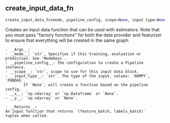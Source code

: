 ## create_input_data_fn


```python
create_input_data_fn(mode, pipeline_config, scope=None, input_type=None, x=None, y=None)
```


Creates an input data function that can be used with estimators.
Note that you must pass "factory functions" for both the data provider and
featurizer to ensure that everything will be created in  the same graph.

	- __Args__:
	- __mode__: `str`, Specifies if this training, evaluation or prediction. See `ModeKeys`.
	- __pipeline_config__: the configuration to create a Pipeline instance.
	- __scope__: `str`. scope to use for this input data block.
	- __input_type__: `str`. The type of the input, values: `NUMPY`, `PANDAS`.
			If `None`, will create a function based on the pipeline config.
	- __x__: `np.ndarray` or `np.Dataframe` or `None`.
	- __y__: `np.ndarray` or `None`.

	- __Returns__:
	An input function that returns `(feature_batch, labels_batch)`
	tuples when called.

